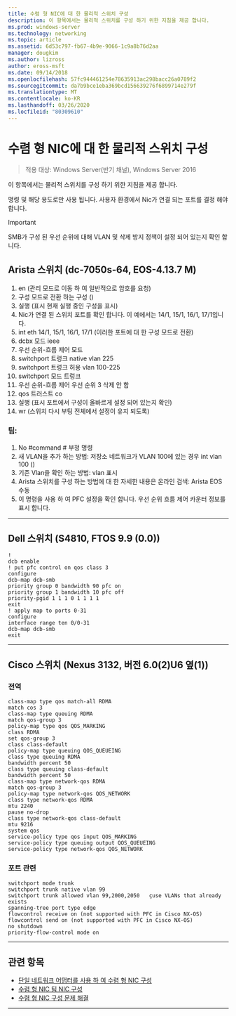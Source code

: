 ```yaml
---
title: 수렴 형 NIC에 대 한 물리적 스위치 구성
description: 이 항목에서는 물리적 스위치를 구성 하기 위한 지침을 제공 합니다.
ms.prod: windows-server
ms.technology: networking
ms.topic: article
ms.assetid: 6d53c797-fb67-4b9e-9066-1c9a8b76d2aa
manager: dougkim
ms.author: lizross
author: eross-msft
ms.date: 09/14/2018
ms.openlocfilehash: 57fc944461254e78635913ac298bacc26a0789f2
ms.sourcegitcommit: da7b9bce1eba369bcd156639276f6899714e279f
ms.translationtype: MT
ms.contentlocale: ko-KR
ms.lasthandoff: 03/26/2020
ms.locfileid: "80309610"
---
```

# <a name="physical-switch-configuration-for-converged-nic"></a>수렴 형 NIC에 대 한 물리적 스위치 구성

>적용 대상: Windows Server(반기 채널), Windows Server 2016

이 항목에서는 물리적 스위치를 구성 하기 위한 지침을 제공 합니다. 


명령 및 해당 용도로만 사용 됩니다. 사용자 환경에서 Nic가 연결 되는 포트를 결정 해야 합니다. 

>[!IMPORTANT]
>SMB가 구성 된 우선 순위에 대해 VLAN 및 삭제 방지 정책이 설정 되어 있는지 확인 합니다.

## <a name="arista-switch-dcs-7050s-64-eos-4137m"></a>Arista 스위치 \(dc\-7050s\-64, EOS\-4.13.7 M\)

1.  en \(관리 모드로 이동 하 여 일반적으로 암호를 요청\)
2.  구성 모드로 전환 하는 구성 \(\)
3.  실행 \(표시 현재 실행 중인 구성을 표시\)
4.  Nic가 연결 된 스위치 포트를 확인 합니다. 이 예에서는 14/1, 15/1, 16/1, 17/1입니다.
5.  int eth 14/1, 15/1, 16/1, 17/1 \(이러한 포트에 대 한 구성 모드로 전환\)
6.  dcbx 모드 ieee
7.  우선 순위-흐름 제어 모드
8.  switchport 트렁크 native vlan 225
9.  switchport 트렁크 허용 vlan 100-225
10. switchport 모드 트렁크
11. 우선 순위-흐름 제어 우선 순위 3 삭제 안 함
12. qos 트러스트 co
13. 실행 \(표시 포트에서 구성이 올바르게 설정 되어 있는지 확인\)
14. wr \(스위치 다시 부팅 전체에서 설정이 유지 되도록\)

### <a name="tips"></a>팁:
1.  No #command # 부정 명령
2.  새 VLAN을 추가 하는 방법: 저장소 네트워크가 VLAN 100에 있는 경우 int vlan 100 \(\)
3.  기존 Vlan을 확인 하는 방법: vlan 표시
4.  Arista 스위치를 구성 하는 방법에 대 한 자세한 내용은 온라인 검색: Arista EOS 수동
5.  이 명령을 사용 하 여 PFC 설정을 확인 합니다. 우선 순위 흐름 제어 카운터 정보를 표시 합니다.

--- 

## <a name="dell-switch-s4810-ftos-99-00"></a>Dell 스위치 \(S4810, FTOS 9.9 \(0.0\)\)

    
    !
    dcb enable
    ! put pfc control on qos class 3
    configure
    dcb-map dcb-smb
    priority group 0 bandwidth 90 pfc on
    priority group 1 bandwidth 10 pfc off
    priority-pgid 1 1 1 0 1 1 1 1
    exit
    ! apply map to ports 0-31
    configure
    interface range ten 0/0-31
    dcb-map dcb-smb
    exit
    
--- 

## <a name="cisco-switch-nexus-3132-version-602u61"></a>Cisco 스위치 \(Nexus 3132, 버전 6.0\(2\)U6 옆\(1\)\)

### <a name="global"></a>전역
    
    class-map type qos match-all RDMA
    match cos 3
    class-map type queuing RDMA
    match qos-group 3
    policy-map type qos QOS_MARKING
    class RDMA
    set qos-group 3
    class class-default
    policy-map type queuing QOS_QUEUEING
    class type queuing RDMA
    bandwidth percent 50
    class type queuing class-default
    bandwidth percent 50
    class-map type network-qos RDMA
    match qos-group 3
    policy-map type network-qos QOS_NETWORK
    class type network-qos RDMA
    mtu 2240
    pause no-drop
    class type network-qos class-default
    mtu 9216
    system qos
    service-policy type qos input QOS_MARKING
    service-policy type queuing output QOS_QUEUEING
    service-policy type network-qos QOS_NETWORK
    

### <a name="port-specific"></a>포트 관련

    
    switchport mode trunk
    switchport trunk native vlan 99
    switchport trunk allowed vlan 99,2000,2050   çuse VLANs that already exists
    spanning-tree port type edge
    flowcontrol receive on (not supported with PFC in Cisco NX-OS)
    flowcontrol send on (not supported with PFC in Cisco NX-OS)
    no shutdown
    priority-flow-control mode on
    
--- 

## <a name="related-topics"></a>관련 항목

- [단일 네트워크 어댑터를 사용 하 여 수렴 형 NIC 구성](cnic-single.md)
- [수렴 형 NIC 팀 NIC 구성](cnic-datacenter.md)
- [수렴 형 NIC 구성 문제 해결](cnic-app-troubleshoot.md)

--- 
